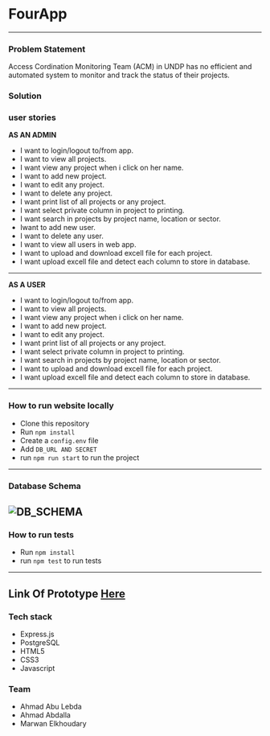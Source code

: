 # FourApp

 ---------------------------
 ### Problem Statement
 
Access Cordination Monitoring Team (ACM) in UNDP has no efficient and automated system to monitor and track the status of their projects. 

### Solution 

 ### user stories
 **AS AN ADMIN**

* I want to login/logout to/from app.
* I want to view all projects.
* I want view any project when i click on her name.
* I want to add new project.
* I want to edit any project.
* I want to delete any project.
* I want print list of all projects or any project.
* I want select private column in project to printing.
* I want search in projects by project name, location or sector.
* Iwant to add new user.
* I want to delete any user.
* I want to view all users in web app.
* I want to upload and download excell file for each project.
* I want upload excell file and detect each column to store in database.
--------
**AS A USER**

* I want to login/logout to/from app.
* I want to view all projects.
* I want view any project when i click on her name.
* I want to add new project.
* I want to edit any project.
* I want print list of all projects or any project.
* I want select private column in project to printing.
* I want search in projects by project name, location or sector.
* I want to upload and download excell file for each project.
* I want upload excell file and detect each column to store in database.

 --------------------------- 

### How to run website locally 
- Clone this repository
- Run ```npm install```
- Create a ```config.env``` file
- Add ```DB_URL AND SECRET``` 
- run ```npm run start``` to run the project

 ---------------------------

 ### Database Schema
 ![DB_SCHEMA](http://www12.0zz0.com/2018/09/30/14/766025642.png)
 ---------

### How to run tests
- Run ```npm install```
- run ```npm test``` to run tests
--------

Link Of Prototype [Here ](https://www.figma.com/file/FAlYM5KQuK9acISNPpdz6Gxp/FOUR)
------

### Tech stack
- Express.js
- PostgreSQL
- HTML5
- CSS3
- Javascript

### Team
- Ahmad Abu Lebda
- Ahmad Abdalla
- Marwan Elkhoudary
